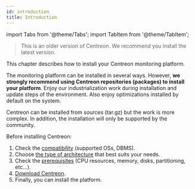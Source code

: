 ```yaml
---
id: introduction
title: Introduction
---
```


import Tabs from '@theme/Tabs';
import TabItem from '@theme/TabItem';

> This is an older version of Centreon. We recommend you install the latest version.

This chapter describes how to install your Centreon monitoring platform.

The monitoring platform can be installed in several ways. However, **we strongly
recommend using Centreon repositories (packages) to install your
platform**. Enjoy our industrialization work during installation and update steps
of the environment. Also enjoy optimizations installed by default on the system.

Centreon can be installed from sources (tar.gz) but the work is more
complex. In addition, the installation will only be supported by the community.

Before installing Centreon:

1. Check the [compatibility](compatibility.md) (supported OSs, DBMS).
2. Choose [the type of architecture](architectures.md) that best suits your needs.
3. Check the [prerequisites](prerequisites.md) (CPU resources, memory, disks, partitioning, etc...).
4. [Download Centreon](https://download.centreon.com/).
5. Finally, you can install the platform.
